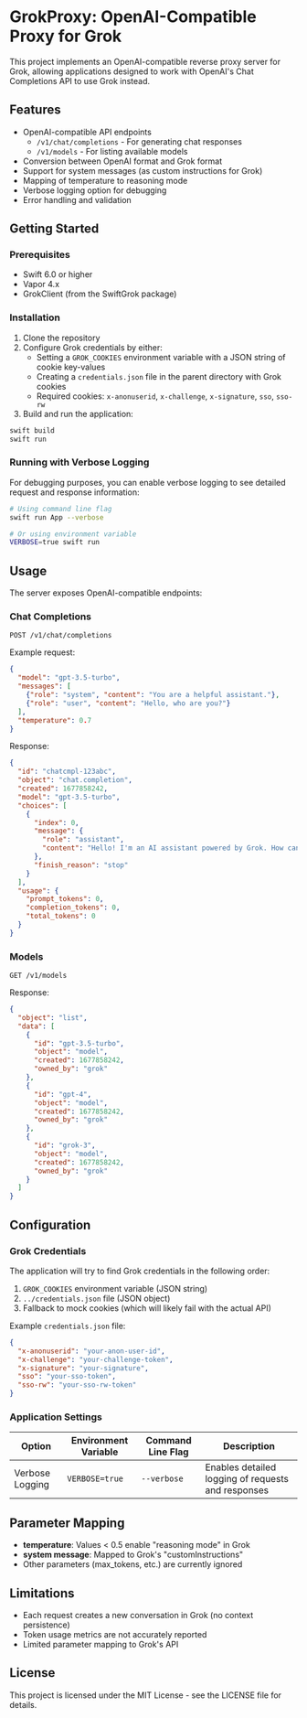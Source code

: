# GrokProxy: OpenAI-Compatible Proxy for Grok

This project implements an OpenAI-compatible reverse proxy server for Grok, allowing applications designed to work with OpenAI's Chat Completions API to use Grok instead.

## Features

- OpenAI-compatible API endpoints
  - `/v1/chat/completions` - For generating chat responses
  - `/v1/models` - For listing available models
- Conversion between OpenAI format and Grok format
- Support for system messages (as custom instructions for Grok)
- Mapping of temperature to reasoning mode
- Verbose logging option for debugging
- Error handling and validation

## Getting Started

### Prerequisites

- Swift 6.0 or higher
- Vapor 4.x
- GrokClient (from the SwiftGrok package)

### Installation

1. Clone the repository
2. Configure Grok credentials by either:
   - Setting a `GROK_COOKIES` environment variable with a JSON string of cookie key-values
   - Creating a `credentials.json` file in the parent directory with Grok cookies
   - Required cookies: `x-anonuserid`, `x-challenge`, `x-signature`, `sso`, `sso-rw`
3. Build and run the application:

```bash
swift build
swift run
```

### Running with Verbose Logging

For debugging purposes, you can enable verbose logging to see detailed request and response information:

```bash
# Using command line flag
swift run App --verbose

# Or using environment variable
VERBOSE=true swift run
```

## Usage

The server exposes OpenAI-compatible endpoints:

### Chat Completions

```
POST /v1/chat/completions
```

Example request:

```json
{
  "model": "gpt-3.5-turbo",
  "messages": [
    {"role": "system", "content": "You are a helpful assistant."},
    {"role": "user", "content": "Hello, who are you?"}
  ],
  "temperature": 0.7
}
```

Response:

```json
{
  "id": "chatcmpl-123abc",
  "object": "chat.completion",
  "created": 1677858242,
  "model": "gpt-3.5-turbo",
  "choices": [
    {
      "index": 0,
      "message": {
        "role": "assistant",
        "content": "Hello! I'm an AI assistant powered by Grok. How can I help you today?"
      },
      "finish_reason": "stop"
    }
  ],
  "usage": {
    "prompt_tokens": 0,
    "completion_tokens": 0,
    "total_tokens": 0
  }
}
```

### Models

```
GET /v1/models
```

Response:

```json
{
  "object": "list",
  "data": [
    {
      "id": "gpt-3.5-turbo",
      "object": "model",
      "created": 1677858242,
      "owned_by": "grok"
    },
    {
      "id": "gpt-4",
      "object": "model",
      "created": 1677858242,
      "owned_by": "grok"
    },
    {
      "id": "grok-3",
      "object": "model",
      "created": 1677858242,
      "owned_by": "grok"
    }
  ]
}
```

## Configuration

### Grok Credentials

The application will try to find Grok credentials in the following order:

1. `GROK_COOKIES` environment variable (JSON string)
2. `../credentials.json` file (JSON object)
3. Fallback to mock cookies (which will likely fail with the actual API)

Example `credentials.json` file:

```json
{
  "x-anonuserid": "your-anon-user-id",
  "x-challenge": "your-challenge-token",
  "x-signature": "your-signature",
  "sso": "your-sso-token",
  "sso-rw": "your-sso-rw-token"
}
```

### Application Settings

| Option | Environment Variable | Command Line Flag | Description |
|--------|---------------------|-------------------|-------------|
| Verbose Logging | `VERBOSE=true` | `--verbose` | Enables detailed logging of requests and responses |

## Parameter Mapping

- **temperature**: Values < 0.5 enable "reasoning mode" in Grok
- **system message**: Mapped to Grok's "customInstructions"
- Other parameters (max_tokens, etc.) are currently ignored

## Limitations

- Each request creates a new conversation in Grok (no context persistence)
- Token usage metrics are not accurately reported
- Limited parameter mapping to Grok's API

## License

This project is licensed under the MIT License - see the LICENSE file for details. 
